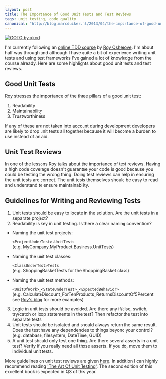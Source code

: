 ```yaml
---
layout: post
title: The Importance of Good Unit Tests and Test Reviews
tags: unit testing, code quality
canonical: "http://blog.marcduiker.nl/2013/04/the-importance-of-good-unit-tests-and.html"
---
```


<a href="http://xkcd.com/292/" target="_blank">
  <img class="u-max-full-width" src="http://imgs.xkcd.com/comics/goto.png" alt="GOTO by xkcd">
</a>

I'm currently following an [online TDD course](https://www.udemy.com/draft/14162/) by [Roy Osherove](http://osherove.com/). I'm about half way through and although I have quite a bit of experience writing unit tests and using test frameworks I've gained a lot of knowledge from the course already. Here are some highlights about good unit tests and test reviews.

## Good Unit Tests
Roy stresses the importance of the three pillars of a good unit test:

1. Readability
2. Maintainability
3. Trustworthiness

If any of these are not taken into account during development developers are likely to drop unit tests all together because it will become a burden to use instead of an aid.

<!--more-->

## Unit Test Reviews
In one of the lessons Roy talks about the importance of test reviews. Having a high code coverage doesn't guarantee your code is good because you could be testing the wrong thing. Doing test reviews can help in ensuring the unit tests are correct. The unit tests themselves should be easy to read and understand to ensure maintainability.

## Guidelines for Writing and Reviewing Tests

1. Unit tests should be easy to locate in the solution. Are the unit tests in a separate project?
2. Readability is key in unit testing. Is there a clear naming convention?

 - Naming the unit test projects:

    `<ProjectUnderTest>.UnitTests`    
    (e.g. MyCompany.MyProduct.Business.UnitTests)    

 - Naming the unit test classes:
  
    `<ClassUnderTest>Tests`    
    (e.g. ShoppingBasketTests for the ShoppingBasket class)    

 - Naming the unit test methods:

    `<UnitOfWork>_<StateUnderTest>_<ExpectedBehavior>`    
    (e.g. CalculateDiscount_ForTenProducts_ReturnsDiscountOf5Percent see [Roy's blog](http://osherove.com/blog/2005/4/3/naming-standards-for-unit-tests.html) for more examples)    

3. Logic in unit tests should be avoided. Are there any if/else, switch, try/catch or loop statements in the test? Then refactor the test into separate tests.
4. Unit tests should be isolated and should always return the same result. Does the test have any dependencies to things beyond your control? (e.g. database, filesystem, DateTime, GUID)
5. A unit test should only test one thing. Are there several asserts in a unit test? Verify if you really need all those asserts. If you do, move them to individual unit tests.

More guidelines on unit test reviews are given [here](http://artofunittesting.com/unit-testing-review-guidelines/). In addition I can highly recommend reading ['The Art Of Unit Testing'](http://www.manning.com/osherove/). The second edition of this excellent book is expected in Q3 of this year.